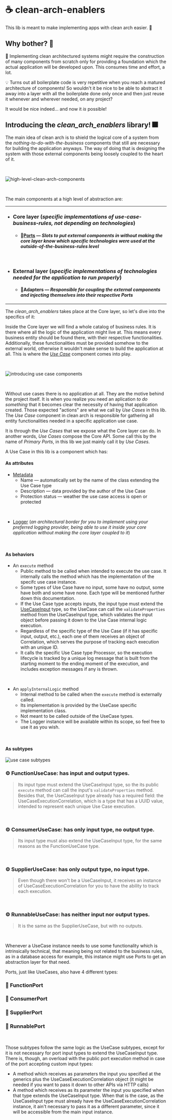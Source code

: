 # ☕ clean-arch-enablers
This lib is meant to make implementing apps with clean arch easier. :pinched_fingers:
<br>

## Why bother? 🤔

🤕 Implementing clean architectured systems might require the construction of many components from scratch only for providing a foundation which the actual application will be developed upon. This consumes time and effort, a lot. 

💡 Turns out all boilerplate code is very repetitive when you reach a matured architecture of components! So wouldn't it be nice to be able to abstract it away into a layer with all the boilerplate done only once and then just reuse it whenever and wherever needed, on any project? 

It would be nice indeed... and now it _is_ possible!

## Introducing the _clean_arch_enablers_ library! 🎆

The main idea of clean arch is to shield the logical core of a system from the _nothing-to-do-with-the-business_ components that still are necessary for building the application anyways. The way of doing that is designing the system with those external components being loosely coupled to the heart of it. 

<br>

![high-level-clean-arch-components](https://github.com/lucioalmeidastockio/clean-arch-enablers/blob/7-readme-content/high-level-clean-arch-components.png)

<br>

The main components at a high level of abstraction are:

- - - -
- ### Core layer (_specific implementations of use-case-business-rules, not depending on technologies_)
  - #### 🚪[Ports](https://github.com/lucioalmeidastockio/clean-arch-enablers/tree/7-readme-content/src/main/java/br/com/stockio/ports) — _Slots to put external components in without making the core layer know which specific technologies were used at the outside-of-the-business-rules level_

<br>

- ### External layer (_specific implementations of technologies needed for the application to run properly_)
  - #### 🔌Adapters — _Responsible for coupling the external components and injecting themselves into their respective Ports_  
- - - -

The _clean_arch_enablers_ takes place at the Core layer, so let's dive into the specifics of it:

Inside the Core layer we will find a whole catalog of business rules. It is there where all the logic of the application might live at. This means every business entity should be found there, with their respective functionalities. Additionally, these functionalities must be provided somehow to the external world, otherwise it wouldn't make sense to build the application at all. This is where the _[Use Case](https://github.com/lucioalmeidastockio/clean-arch-enablers/tree/7-readme-content/src/main/java/br/com/stockio/use_cases)_ component comes into play.

<br>

![introducing use case components](https://github.com/lucioalmeidastockio/clean-arch-enablers/blob/7-readme-content/diving-into-core-layer-pt1.png)

<br>

Without use cases there is no application at all. They are the motive behind the project itself. It is when you realize you need an aplication _to do something_ that it becomes clear the necessity of having that application created. Those expected "actions" are what we call by _Use Cases_ in this lib. The _Use Case_ component in clean arch is responsible for gathering all entity functionalities needed in a specific application use case.

It is through the _Use Cases_ that we expose what the Core layer can do. In another words, _Use Cases_ compose the Core API. Some call this by the name of _Primary Ports_, in this lib we just mainly call it by _Use Cases_.

A Use Case in this lib is a component which has:


#### As attributes
- [Metadata](https://github.com/lucioalmeidastockio/clean-arch-enablers/blob/7-readme-content/src/main/java/br/com/stockio/use_cases/metadata/UseCaseMetadata.java)
  - Name — automatically set by the name of the class extending the Use Case type
  - Description — data provided by the author of the Use Case
  - Protection status — weather the use case access is open or protected

<br>

- [Logger](https://github.com/lucioalmeidastockio/clean-arch-enablers/blob/7-readme-content/src/main/java/br/com/stockio/loggers/Logger.java) (_an architectural border for you to implement using your preferred logging provider, being able to use it inside your core application without making the core layer coupled to it_)

<br>

#### As behaviors
- An `execute` method
  - Public method to be called when intended to execute the use case. It internally calls the method which has the implementation of the specifc use case instance.
  - Some types of Use Case have no input, some have no output, some have both and some have none. Each type will be mentioned further down this documentation.
  - If the Use Case type accepts inputs, the input type must extend the [UseCaseInput](https://github.com/lucioalmeidastockio/clean-arch-enablers/blob/7-readme-content/src/main/java/br/com/stockio/use_cases/io/UseCaseInput.java) type, so the UseCase can call the `validateProperties` method from the UseCaseInput type, which validates the input object before passing it down to the Use Case internal logic execution.
  - Regardless of the specific type of the Use Case (if it has specific input, output, etc.), each one of them receives an object of Correlation, which serves the purpose of tracking each execution with an unique ID.
  - It calls the specific Use Case type Processor, so the execution lifecycle is tracked by a unique log message that is built from the starting moment to the ending moment of the execution, and includes exception messages if any is thrown.

<br>

- An `applyInternalLogic` method
  - Internal method to be called when the `execute` method is externally called. 
  - Its implementation is provided by the UseCase specific implementation class.
  - Not meant to be called outside of the UseCase types.
  - The Logger instance will be available within its scope, so feel free to use it as you wish.
  
<br>
  
#### As subtypes

![use case subtypes](https://github.com/lucioalmeidastockio/clean-arch-enablers/blob/7-readme-content/use-case-subtypes.png)

### :gear: FunctionUseCase: has input and output types. 
> Its input type must extend the UseCaseInput type, so the its public `execute` method can call the input's `validateProperties` method. Besides that, the UseCaseInput type already has a required field: the UseCaseExecutionCorrelation, which is a type that has a UUID value, intended to represent each unique Use Case execution.
<br>
  
### :gear: ConsumerUseCase: has only input type, no output type. 
> Its input type must also extend the UseCaseInput type, for the same reasons as the FunctionUseCase type.
<br>
  
### :gear: SupplierUseCase: has only output type, no input type. 
> Even though there won't be a UseCaseInput, it receives an instance of UseCaseExecutionCorrelation for you to have the ability to track each execution.
<br>
  
### :gear: RunnableUseCase: has neither input nor output types. 
> It is the same as the SupplierUseCase, but with no outputs.
<br>

Whenever a UseCase instance needs to use some functionality which is intrinsically technical, that meaning being not related to the business rules, as in a database access for example, this instance might use Ports to get an abstraction layer for that need.

Ports, just like UseCases, also have 4 different types:

### :door: FunctionPort
### :door: ConsumerPort
### :door: SupplierPort
### :door: RunnablePort

<br>

Those subtypes follow the same logic as the UseCase subtypes, except for it is not necessary for port input types to extend the UseCaseInput type. There is, though, an overload with the public port execution method in case of the port accepting custom input types:

- A method which receives as parameters the input you specified at the generics plus the UseCaseExecutionCorrelation object (it might be needed if you want to pass it down to other APIs via HTTP calls)
- A method which receives as its parameter the input you specified when that type extends the UseCaseInput type. When that is the case, as the UseCaseInput type must already have the UseCaseExecutionCorrelation instance, it ain't necessary to pass it as a different parameter, since it will be accessible from the main input instance.
